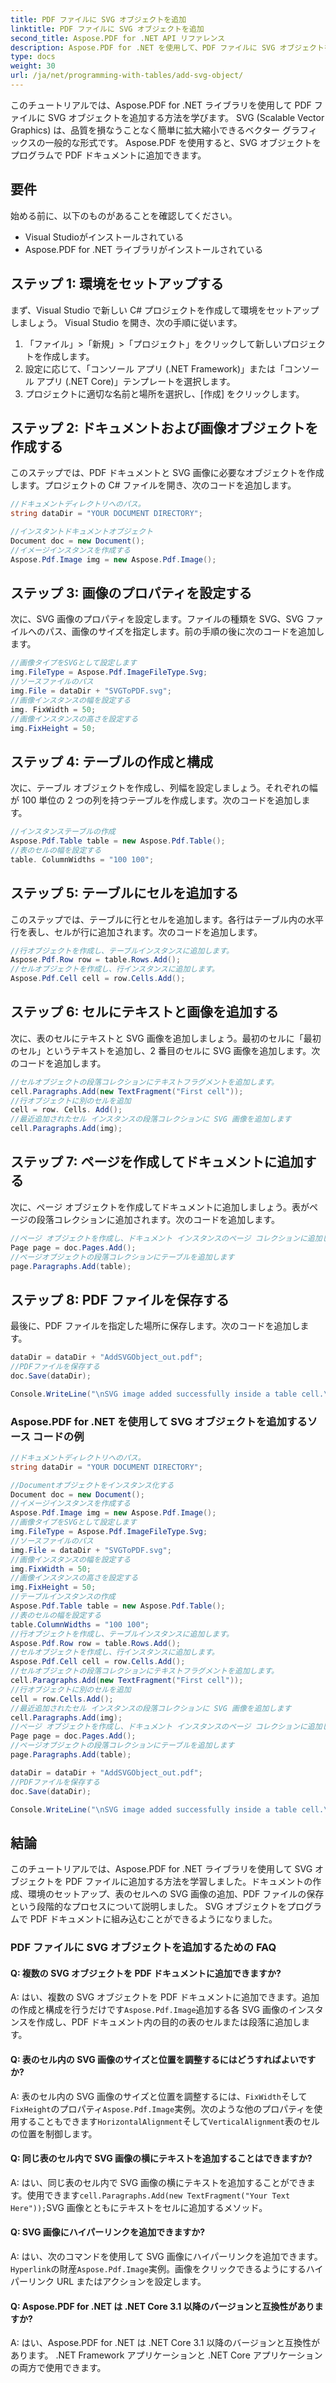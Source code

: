 ```yaml
---
title: PDF ファイルに SVG オブジェクトを追加
linktitle: PDF ファイルに SVG オブジェクトを追加
second_title: Aspose.PDF for .NET API リファレンス
description: Aspose.PDF for .NET を使用して、PDF ファイルに SVG オブジェクトを簡単に追加します。
type: docs
weight: 30
url: /ja/net/programming-with-tables/add-svg-object/
---
```

このチュートリアルでは、Aspose.PDF for .NET ライブラリを使用して PDF ファイルに SVG オブジェクトを追加する方法を学びます。 SVG (Scalable Vector Graphics) は、品質を損なうことなく簡単に拡大縮小できるベクター グラフィックスの一般的な形式です。 Aspose.PDF を使用すると、SVG オブジェクトをプログラムで PDF ドキュメントに追加できます。

## 要件

始める前に、以下のものがあることを確認してください。

- Visual Studioがインストールされている
- Aspose.PDF for .NET ライブラリがインストールされている

## ステップ 1: 環境をセットアップする

まず、Visual Studio で新しい C# プロジェクトを作成して環境をセットアップしましょう。 Visual Studio を開き、次の手順に従います。

1. 「ファイル」>「新規」>「プロジェクト」をクリックして新しいプロジェクトを作成します。
2. 設定に応じて、「コンソール アプリ (.NET Framework)」または「コンソール アプリ (.NET Core)」テンプレートを選択します。
3. プロジェクトに適切な名前と場所を選択し、[作成] をクリックします。

## ステップ 2: ドキュメントおよび画像オブジェクトを作成する

このステップでは、PDF ドキュメントと SVG 画像に必要なオブジェクトを作成します。プロジェクトの C# ファイルを開き、次のコードを追加します。

```csharp
//ドキュメントディレクトリへのパス。
string dataDir = "YOUR DOCUMENT DIRECTORY";

//インスタントドキュメントオブジェクト
Document doc = new Document();
//イメージインスタンスを作成する
Aspose.Pdf.Image img = new Aspose.Pdf.Image();
```

## ステップ 3: 画像のプロパティを設定する

次に、SVG 画像のプロパティを設定します。ファイルの種類を SVG、SVG ファイルへのパス、画像のサイズを指定します。前の手順の後に次のコードを追加します。

```csharp
//画像タイプをSVGとして設定します
img.FileType = Aspose.Pdf.ImageFileType.Svg;
//ソースファイルのパス
img.File = dataDir + "SVGToPDF.svg";
//画像インスタンスの幅を設定する
img. FixWidth = 50;
//画像インスタンスの高さを設定する
img.FixHeight = 50;
```

## ステップ 4: テーブルの作成と構成

次に、テーブル オブジェクトを作成し、列幅を設定しましょう。それぞれの幅が 100 単位の 2 つの列を持つテーブルを作成します。次のコードを追加します。

```csharp
//インスタンステーブルの作成
Aspose.Pdf.Table table = new Aspose.Pdf.Table();
//表のセルの幅を設定する
table. ColumnWidths = "100 100";
```

## ステップ 5: テーブルにセルを追加する

このステップでは、テーブルに行とセルを追加します。各行はテーブル内の水平行を表し、セルが行に追加されます。次のコードを追加します。

```csharp
//行オブジェクトを作成し、テーブルインスタンスに追加します。
Aspose.Pdf.Row row = table.Rows.Add();
//セルオブジェクトを作成し、行インスタンスに追加します。
Aspose.Pdf.Cell cell = row.Cells.Add();
```

## ステップ 6: セルにテキストと画像を追加する

次に、表のセルにテキストと SVG 画像を追加しましょう。最初のセルに「最初のセル」というテキストを追加し、2 番目のセルに SVG 画像を追加します。次のコードを追加します。

```csharp
//セルオブジェクトの段落コレクションにテキストフラグメントを追加します。
cell.Paragraphs.Add(new TextFragment("First cell"));
//行オブジェクトに別のセルを追加
cell = row. Cells. Add();
//最近追加されたセル インスタンスの段落コレクションに SVG 画像を追加します
cell.Paragraphs.Add(img);
```

## ステップ 7: ページを作成してドキュメントに追加する

次に、ページ オブジェクトを作成してドキュメントに追加しましょう。表がページの段落コレクションに追加されます。次のコードを追加します。

```csharp
//ページ オブジェクトを作成し、ドキュメント インスタンスのページ コレクションに追加します。
Page page = doc.Pages.Add();
//ページオブジェクトの段落コレクションにテーブルを追加します
page.Paragraphs.Add(table);
```

## ステップ 8: PDF ファイルを保存する

最後に、PDF ファイルを指定した場所に保存します。次のコードを追加します。

```csharp
dataDir = dataDir + "AddSVGObject_out.pdf";
//PDFファイルを保存する
doc.Save(dataDir);

Console.WriteLine("\nSVG image added successfully inside a table cell.\nFile saved at " + dataDir);
```

### Aspose.PDF for .NET を使用して SVG オブジェクトを追加するソース コードの例

```csharp
//ドキュメントディレクトリへのパス。
string dataDir = "YOUR DOCUMENT DIRECTORY";

//Documentオブジェクトをインスタンス化する
Document doc = new Document();
//イメージインスタンスを作成する
Aspose.Pdf.Image img = new Aspose.Pdf.Image();
//画像タイプをSVGとして設定します
img.FileType = Aspose.Pdf.ImageFileType.Svg;
//ソースファイルのパス
img.File = dataDir + "SVGToPDF.svg";
//画像インスタンスの幅を設定する
img.FixWidth = 50;
//画像インスタンスの高さを設定する
img.FixHeight = 50;
//テーブルインスタンスの作成
Aspose.Pdf.Table table = new Aspose.Pdf.Table();
//表のセルの幅を設定する
table.ColumnWidths = "100 100";
//行オブジェクトを作成し、テーブルインスタンスに追加します。
Aspose.Pdf.Row row = table.Rows.Add();
//セルオブジェクトを作成し、行インスタンスに追加します。
Aspose.Pdf.Cell cell = row.Cells.Add();
//セルオブジェクトの段落コレクションにテキストフラグメントを追加します。
cell.Paragraphs.Add(new TextFragment("First cell"));
//行オブジェクトに別のセルを追加
cell = row.Cells.Add();
//最近追加されたセル インスタンスの段落コレクションに SVG 画像を追加します
cell.Paragraphs.Add(img);
//ページ オブジェクトを作成し、ドキュメント インスタンスのページ コレクションに追加します。
Page page = doc.Pages.Add();
//ページオブジェクトの段落コレクションにテーブルを追加します
page.Paragraphs.Add(table);

dataDir = dataDir + "AddSVGObject_out.pdf";
//PDFファイルを保存する
doc.Save(dataDir);

Console.WriteLine("\nSVG image added successfully inside a table cell.\nFile saved at " + dataDir);            
```

## 結論

このチュートリアルでは、Aspose.PDF for .NET ライブラリを使用して SVG オブジェクトを PDF ファイルに追加する方法を学習しました。ドキュメントの作成、環境のセットアップ、表のセルへの SVG 画像の追加、PDF ファイルの保存という段階的なプロセスについて説明しました。 SVG オブジェクトをプログラムで PDF ドキュメントに組み込むことができるようになりました。

### PDF ファイルに SVG オブジェクトを追加するための FAQ

#### Q: 複数の SVG オブジェクトを PDF ドキュメントに追加できますか?

 A: はい、複数の SVG オブジェクトを PDF ドキュメントに追加できます。追加の作成と構成を行うだけです`Aspose.Pdf.Image`追加する各 SVG 画像のインスタンスを作成し、PDF ドキュメント内の目的の表のセルまたは段落に追加します。

#### Q: 表のセル内の SVG 画像のサイズと位置を調整するにはどうすればよいですか?

 A: 表のセル内の SVG 画像のサイズと位置を調整するには、`FixWidth`そして`FixHeight`のプロパティ`Aspose.Pdf.Image`実例。次のような他のプロパティを使用することもできます`HorizontalAlignment`そして`VerticalAlignment`表のセルの位置を制御します。

#### Q: 同じ表のセル内で SVG 画像の横にテキストを追加することはできますか?

 A: はい、同じ表のセル内で SVG 画像の横にテキストを追加することができます。使用できます`cell.Paragraphs.Add(new TextFragment("Your Text Here"));`SVG 画像とともにテキストをセルに追加するメソッド。

#### Q: SVG 画像にハイパーリンクを追加できますか?

 A: はい、次のコマンドを使用して SVG 画像にハイパーリンクを追加できます。`Hyperlink`の財産`Aspose.Pdf.Image`実例。画像をクリックできるようにするハイパーリンク URL またはアクションを設定します。

#### Q: Aspose.PDF for .NET は .NET Core 3.1 以降のバージョンと互換性がありますか?

A: はい、Aspose.PDF for .NET は .NET Core 3.1 以降のバージョンと互換性があります。 .NET Framework アプリケーションと .NET Core アプリケーションの両方で使用できます。